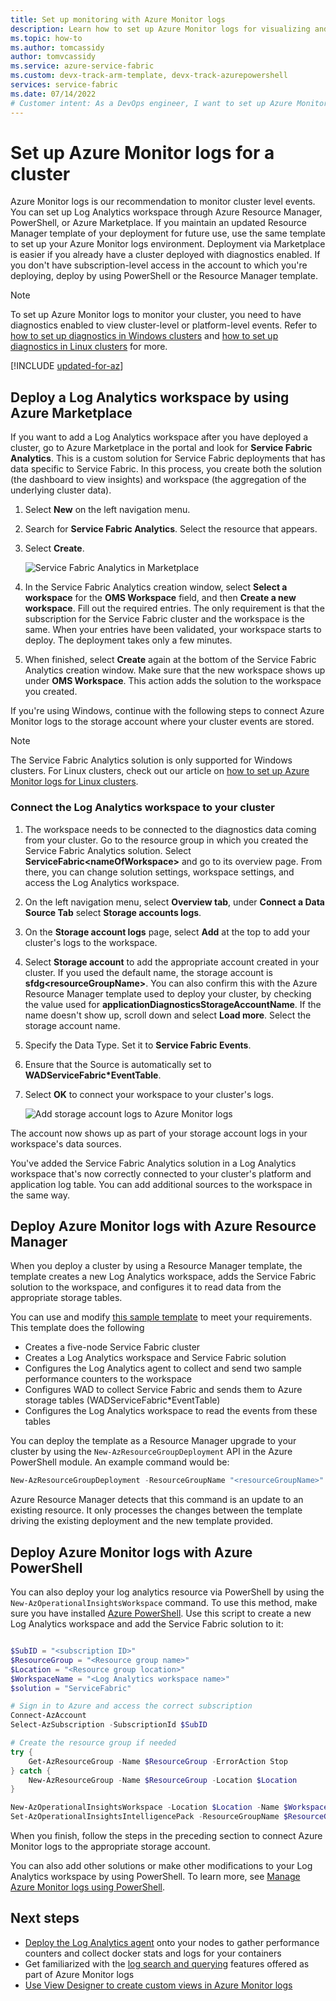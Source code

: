 ```yaml
---
title: Set up monitoring with Azure Monitor logs 
description: Learn how to set up Azure Monitor logs for visualizing and analyzing events to monitor your Azure Service Fabric clusters.
ms.topic: how-to
ms.author: tomcassidy
author: tomvcassidy
ms.service: azure-service-fabric
ms.custom: devx-track-arm-template, devx-track-azurepowershell
services: service-fabric
ms.date: 07/14/2022
# Customer intent: As a DevOps engineer, I want to set up Azure Monitor logs for my Service Fabric clusters, so that I can visualize and analyze events to enhance monitoring and improve system performance.
---
```


# Set up Azure Monitor logs for a cluster

Azure Monitor logs is our recommendation to monitor cluster level events. You can set up Log Analytics workspace through Azure Resource Manager, PowerShell, or Azure Marketplace. If you maintain an updated Resource Manager template of your deployment for future use, use the same template to set up your Azure Monitor logs environment. Deployment via Marketplace is easier if you already have a cluster deployed with diagnostics enabled. If you don't have subscription-level access in the account to which you're deploying, deploy by using PowerShell or the Resource Manager template.

> [!NOTE]
> To set up Azure Monitor logs to monitor your cluster, you need to have diagnostics enabled to view cluster-level or platform-level events. Refer to [how to set up diagnostics in Windows clusters](service-fabric-diagnostics-event-aggregation-wad.md) and [how to set up diagnostics in Linux clusters](service-fabric-diagnostics-oms-syslog.md) for more.

[!INCLUDE [updated-for-az](~/reusable-content/ce-skilling/azure/includes/updated-for-az.md)]

## Deploy a Log Analytics workspace by using Azure Marketplace

If you want to add a Log Analytics workspace after you have deployed a cluster, go to Azure Marketplace in the portal and look for **Service Fabric Analytics**. This is a custom solution for Service Fabric deployments that has data specific to Service Fabric. In this process, you create both the solution (the dashboard to view insights) and workspace (the aggregation of the underlying cluster data).

1. Select **New** on the left navigation menu. 

2. Search for **Service Fabric Analytics**. Select the resource that appears.

3. Select **Create**.

    ![Service Fabric Analytics in Marketplace](media/service-fabric-diagnostics-event-analysis-oms/service-fabric-analytics.png)

4. In the Service Fabric Analytics creation window, select **Select a workspace** for the **OMS Workspace** field, and then **Create a new workspace**. Fill out the required entries. The only requirement is that the subscription for the Service Fabric cluster and the workspace is the same. When your entries have been validated, your workspace starts to deploy. The deployment takes only a few minutes.

5. When finished, select **Create** again at the bottom of the Service Fabric Analytics creation window. Make sure that the new workspace shows up under **OMS Workspace**. This action adds the solution to the workspace you created.

If you're using Windows, continue with the following steps to connect Azure Monitor logs to the storage account where your cluster events are stored. 

>[!NOTE]
>The Service Fabric Analytics solution is only supported for Windows clusters. For Linux clusters, check out our article on [how to set up Azure Monitor logs for Linux clusters](service-fabric-diagnostics-oms-syslog.md).  

### Connect the Log Analytics workspace to your cluster 

1. The workspace needs to be connected to the diagnostics data coming from your cluster. Go to the resource group in which you created the Service Fabric Analytics solution. Select **ServiceFabric\<nameOfWorkspace\>** and go to its overview page. From there, you can change solution settings, workspace settings, and access the Log Analytics workspace.

2. On the left navigation menu, select **Overview tab**, under **Connect a Data Source Tab** select **Storage accounts logs**.

3. On the **Storage account logs** page, select **Add** at the top to add your cluster's logs to the workspace.

4. Select **Storage account** to add the appropriate account created in your cluster. If you used the default name, the storage account is **sfdg\<resourceGroupName\>**. You can also confirm this with the Azure Resource Manager template used to deploy your cluster, by checking the value used for **applicationDiagnosticsStorageAccountName**. If the name doesn't show up, scroll down and select **Load more**. Select the storage account name.

5. Specify the Data Type. Set it to **Service Fabric Events**.

6. Ensure that the Source is automatically set to **WADServiceFabric\*EventTable**.

7. Select **OK** to connect your workspace to your cluster's logs.

    ![Add storage account logs to Azure Monitor logs](media/service-fabric-diagnostics-event-analysis-oms/add-storage-account.png)

The account now shows up as part of your storage account logs in your workspace's data sources.

You've added the Service Fabric Analytics solution in a Log Analytics workspace that's now correctly connected to your cluster's platform and application log table. You can add additional sources to the workspace in the same way.


## Deploy Azure Monitor logs with Azure Resource Manager

When you deploy a cluster by using a Resource Manager template, the template creates a new Log Analytics workspace, adds the Service Fabric solution to the workspace, and configures it to read data from the appropriate storage tables.

You can use and modify [this sample template](https://github.com/Azure-Samples/service-fabric-cluster-templates/tree/master/5-VM-Windows-OMS-UnSecure) to meet your requirements. This template does the following

* Creates a five-node Service Fabric cluster
* Creates a Log Analytics workspace and Service Fabric solution
* Configures the Log Analytics agent to collect and send two sample performance counters to the workspace
* Configures WAD to collect Service Fabric and sends them to Azure storage tables (WADServiceFabric*EventTable)
* Configures the Log Analytics workspace to read the events from these tables


You can deploy the template as a Resource Manager upgrade to your cluster by using the `New-AzResourceGroupDeployment` API in the Azure PowerShell module. An example command would be:

```powershell
New-AzResourceGroupDeployment -ResourceGroupName "<resourceGroupName>" -TemplateFile "<templatefile>.json" 
``` 

Azure Resource Manager detects that this command is an update to an existing resource. It only processes the changes between the template driving the existing deployment and the new template provided.

## Deploy Azure Monitor logs with Azure PowerShell

You can also deploy your log analytics resource via PowerShell by using the `New-AzOperationalInsightsWorkspace` command. To use this method, make sure you have installed [Azure PowerShell](/powershell/azure/install-azure-powershell). Use this script to create a new Log Analytics workspace and add the Service Fabric solution to it: 

```powershell

$SubID = "<subscription ID>"
$ResourceGroup = "<Resource group name>"
$Location = "<Resource group location>"
$WorkspaceName = "<Log Analytics workspace name>"
$solution = "ServiceFabric"

# Sign in to Azure and access the correct subscription
Connect-AzAccount
Select-AzSubscription -SubscriptionId $SubID 

# Create the resource group if needed
try {
    Get-AzResourceGroup -Name $ResourceGroup -ErrorAction Stop
} catch {
    New-AzResourceGroup -Name $ResourceGroup -Location $Location
}

New-AzOperationalInsightsWorkspace -Location $Location -Name $WorkspaceName -Sku Standard -ResourceGroupName $ResourceGroup
Set-AzOperationalInsightsIntelligencePack -ResourceGroupName $ResourceGroup -WorkspaceName $WorkspaceName -IntelligencePackName $solution -Enabled $true

```

When you finish, follow the steps in the preceding section to connect Azure Monitor logs to the appropriate storage account.

You can also add other solutions or make other modifications to your Log Analytics workspace by using PowerShell. To learn more, see [Manage Azure Monitor logs using PowerShell](/azure/azure-monitor/logs/powershell-workspace-configuration).

## Next steps
* [Deploy the Log Analytics agent](service-fabric-diagnostics-oms-agent.md) onto your nodes to gather performance counters and collect docker stats and logs for your containers
* Get familiarized with the [log search and querying](/azure/azure-monitor/logs/log-query-overview) features offered as part of Azure Monitor logs
* [Use View Designer to create custom views in Azure Monitor logs](/previous-versions/azure/azure-monitor/visualize/view-designer)
